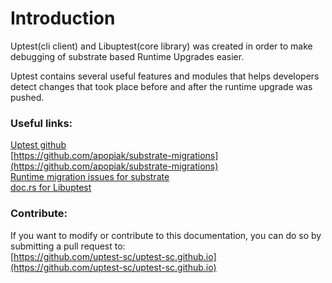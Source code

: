 # Introduction  
Uptest(cli client) and Libuptest(core library) was created in order to make debugging of substrate based Runtime Upgrades easier.   

Uptest contains several useful features and modules that helps developers detect changes that took place before and after the runtime upgrade was pushed.   


### Useful links:  
[Uptest github](https://github.com/uptest-sc/uptest)    
[https://github.com/apopiak/substrate-migrations](https://github.com/apopiak/substrate-migrations)   
[Runtime migration issues for substrate](https://github.com/paritytech/substrate/issues?q=label%3AE1-runtimemigration%20)    
[doc.rs for Libuptest](https://docs.rs/libuptest/0.1.1/libuptest/)


### Contribute:  
If you want to modify or contribute to this documentation, you can do so by submitting a pull request to:   
[https://github.com/uptest-sc/uptest-sc.github.io](https://github.com/uptest-sc/uptest-sc.github.io)  
